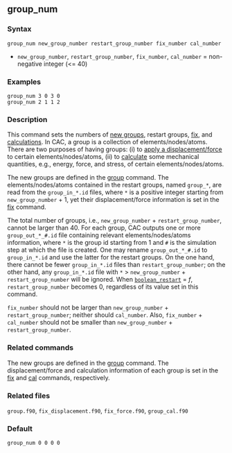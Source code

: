 ## group_num

### Syntax

	group_num new_group_number restart_group_number fix_number cal_number

* `new_group_number`, `restart_group_number`, `fix_number`, `cal_number` = non-negative integer (<= 40)

### Examples

	group_num 3 0 3 0
	group_num 2 1 1 2

### Description

This command sets the numbers of [new groups](group.md), restart groups, [fix](fix.md), and [calculations](cal.md). In CAC, a group is a collection of elements/nodes/atoms. There are two purposes of having groups: (i) to [apply a displacement/force](fix.md) to certain elements/nodes/atoms, (ii) to [calculate](cal.md) some mechanical quantities, e.g., energy, force, and stress, of certain elements/nodes/atoms.

The new groups are defined in the [group](group.md) command. The elements/nodes/atoms contained in the restart groups, named `group_*`, are read from the `group_in_*.id` files, where `*` is a positive integer starting from `new_group_number` + 1, yet their displacement/force information is set in the [fix](fix.md) command.

The total number of groups, i.e., `new_group_number` + `restart_group_number`, cannot be larger than 40. For each group, CAC outputs one or more `group_out_*_#.id` file containing relevant elements/nodes/atoms information, where `*` is the group id starting from 1 and `#` is the simulation step at which the file is created. One may rename `group_out_*_#.id` to `group_in_*.id` and use the latter for the restart groups. On the one hand, there cannot be fewer `group_in_*.id` files than `restart_group_number`; on the other hand, any `group_in_*.id` file with `*` > `new_group_number` + `restart_group_number` will be ignored. When [`boolean_restart`](restart.md) = _f_, `restart_group_number` becomes 0, regardless of its value set in this command.

`fix_number` should not be larger than `new_group_number` + `restart_group_number`; neither should `cal_number`. Also, `fix_number` + `cal_number` should not be smaller than `new_group_number` + `restart_group_number`.

### Related commands

The new groups are defined in the [group](group.md) command. The displacement/force and calculation information of each group is set in the [fix](fix.md) and [cal](cal.md) commands, respectively.

### Related files

`group.f90`, `fix_displacement.f90`, `fix_force.f90`, `group_cal.f90`

### Default

	group_num 0 0 0 0
